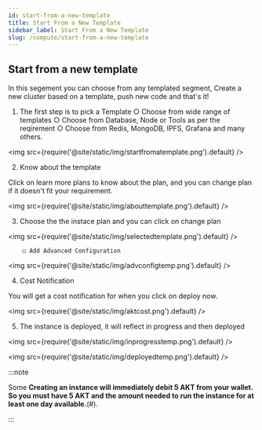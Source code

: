 ```yaml
---
id: start-from-a-new-template
title: Start From a New Template
sidebar_label: Start From a New Template
slug: /compute/start-from-a-new-template
---
```


## Start from a new template 

In this segement you can choose from any templated segment, Create a new cluster based on a template, push new code and that's it!

1. The first step is to pick a Template 
		○ Choose from wide range of templates 
		○ Choose from Database, Node or Tools as per the reqirement
		○ Choose from Redis, MongoDB, IPFS, Grafana and many others. 

<img src={require('@site/static/img/startfromatemplate.png').default} />

2. Know about the template 

Click on learn more plans to know about the plan, and you can change plan if it doesn't fit your requirement. 

<img src={require('@site/static/img/abouttemplate.png').default} />


3. Choose the the instace plan and you can click on change plan  


<img src={require('@site/static/img/selectedtemplate.png').default} />

        ○ Add Advanced Configuration   

<img src={require('@site/static/img/advconfigtemp.png').default} />


4. Cost Notification 

You will get a cost notification for when you click on deploy now. 

<img src={require('@site/static/img/aktcost.png').default} />

5. The instance is deployed, it will reflect in progress and then deployed 

<img src={require('@site/static/img/inprogresstemp.png').default} />

<img src={require('@site/static/img/deployedtemp.png').default} />

:::note

Some **Creating an instance will immediately debit 5 AKT from your wallet. So you
must have 5 AKT and the amount needed to run the instance for at least
one day available.**(#).

:::